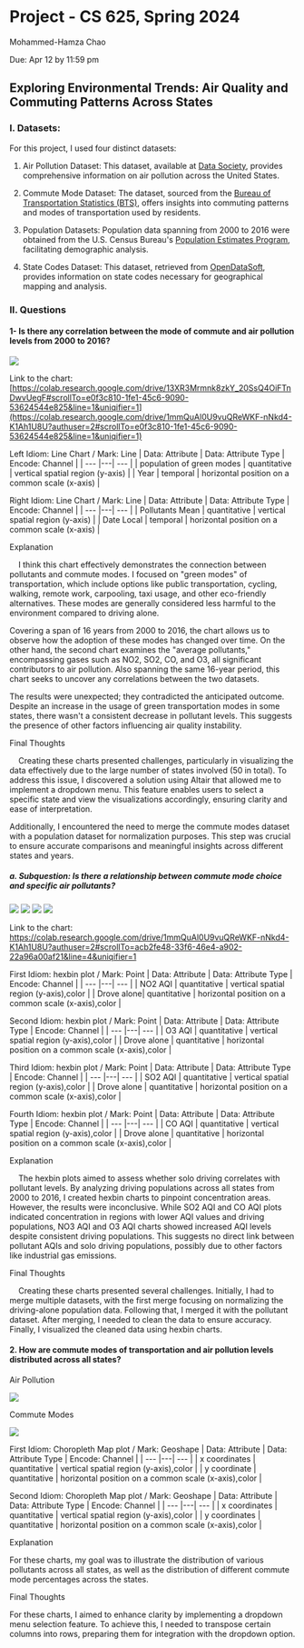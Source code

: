 # Project - CS 625, Spring 2024

   Mohammed-Hamza Chao
   
Due: Apr 12 by 11:59 pm

## Exploring Environmental Trends: Air Quality and Commuting Patterns Across States

### I. Datasets: 
For this project, I used four distinct datasets:

1. Air Pollution Dataset: This dataset, available at [Data Society](https://data.world/data-society/us-air-pollution-data), provides comprehensive information on air pollution across the United States.

2. Commute Mode Dataset: The dataset, sourced from the [Bureau of Transportation Statistics (BTS)](https://www.bts.gov/browse-statistical-products-and-data/state-transportation-statistics/commute-mode), offers insights into commuting patterns and modes of transportation used by residents.

3. Population Datasets: Population data spanning from 2000 to 2016 were obtained from the U.S. Census Bureau's [Population Estimates Program](https://www2.census.gov/programs-surveys/popest/datasets/), facilitating demographic analysis.

4. State Codes Dataset: This dataset, retrieved from [OpenDataSoft](https://public.opendatasoft.com/explore/dataset/georef-united-states-of-america-state/export/?flg=en-us&disjunctive.ste_code&disjunctive.ste_name&sort=year), provides information on state codes necessary for geographical mapping and analysis.

### II. Questions
 #### 1- Is there any correlation between the mode of commute and air pollution levels from 2000 to 2016?
![](https://i.ibb.co/cTT2XRm/12-04-2024-19-54-08-REC-ezgif-com-video-to-gif-converter.gif)

Link to the chart: [https://colab.research.google.com/drive/13XR3Mrmnk8zkY_20SsQ4OiFTnDwvUegF#scrollTo=e0f3c810-1fe1-45c6-9090-53624544e825&line=1&uniqifier=1](https://colab.research.google.com/drive/1mmQuAl0U9vuQReWKF-nNkd4-K1Ah1U8U?authuser=2#scrollTo=e0f3c810-1fe1-45c6-9090-53624544e825&line=1&uniqifier=1)

Left Idiom: Line Chart / Mark: Line
| Data: Attribute | Data: Attribute Type  | Encode: Channel | 
| --- |---| --- |
| population of green modes | quantitative | vertical spatial region (y-axis) |
| Year | temporal | horizontal position on a common scale (x-axis) |

Right Idiom: Line Chart / Mark: Line
| Data: Attribute | Data: Attribute Type  | Encode: Channel | 
| --- |---| --- |
| Pollutants Mean | quantitative | vertical spatial region (y-axis) |
| Date Local | temporal | horizontal position on a common scale (x-axis) |

Explanation

&nbsp;&nbsp;&nbsp;&nbsp;I think this chart effectively demonstrates the connection between pollutants and commute modes. I focused on "green modes" of transportation, which include options like public transportation, cycling, walking, remote work, carpooling, taxi usage, and other eco-friendly alternatives. These modes are generally considered less harmful to the environment compared to driving alone.

Covering a span of 16 years from 2000 to 2016, the chart allows us to observe how the adoption of these modes has changed over time. On the other hand, the second chart examines the "average pollutants," encompassing gases such as NO2, SO2, CO, and O3, all significant contributors to air pollution. Also spanning the same 16-year period, this chart seeks to uncover any correlations between the two datasets.

The results were unexpected; they contradicted the anticipated outcome. Despite an increase in the usage of green transportation modes in some states, there wasn't a consistent decrease in pollutant levels. This suggests the presence of other factors influencing air quality instability.

Final Thoughts

&nbsp;&nbsp;&nbsp;&nbsp;Creating these charts presented challenges, particularly in visualizing the data effectively due to the large number of states involved (50 in total). To address this issue, I discovered a solution using Altair that allowed me to implement a dropdown menu. This feature enables users to select a specific state and view the visualizations accordingly, ensuring clarity and ease of interpretation.

Additionally, I encountered the need to merge the commute modes dataset with a population dataset for normalization purposes. This step was crucial to ensure accurate comparisons and meaningful insights across different states and years.

##### a. Subquestion: Is there a relationship between commute mode choice and specific air pollutants?

![](https://i.ibb.co/SPrM4C6/charts3.png=20x20)
![](https://i.ibb.co/pQXH8jy/chart2.png=20x20)
![](https://i.ibb.co/BBCLQ83/charts1.png=20x20)
![](https://i.ibb.co/y0mBz6t/charts.png=20x20)

Link to the chart: https://colab.research.google.com/drive/1mmQuAl0U9vuQReWKF-nNkd4-K1Ah1U8U?authuser=2#scrollTo=acb2fe48-33f6-46e4-a902-22a96a00af21&line=4&uniqifier=1

First Idiom: hexbin plot  / Mark: Point
| Data: Attribute | Data: Attribute Type  | Encode: Channel | 
| --- |---| --- |
| NO2 AQI | quantitative | vertical spatial region (y-axis),color |
| Drove alone| quantitative | horizontal position on a common scale (x-axis),color |

Second Idiom: hexbin plot  / Mark: Point
| Data: Attribute | Data: Attribute Type  | Encode: Channel | 
| --- |---| --- |
| O3 AQI | quantitative | vertical spatial region (y-axis),color |
| Drove alone | quantitative | horizontal position on a common scale (x-axis),color |

Third Idiom: hexbin plot  / Mark: Point
| Data: Attribute | Data: Attribute Type  | Encode: Channel | 
| --- |---| --- |
| SO2 AQI | quantitative | vertical spatial region (y-axis),color |
| Drove alone | quantitative | horizontal position on a common scale (x-axis),color |

Fourth Idiom: hexbin plot  / Mark: Point
| Data: Attribute | Data: Attribute Type  | Encode: Channel | 
| --- |---| --- |
| CO AQI | quantitative | vertical spatial region (y-axis),color |
| Drove alone | quantitative | horizontal position on a common scale (x-axis),color |

Explanation

&nbsp;&nbsp;&nbsp;&nbsp;The hexbin plots aimed to assess whether solo driving correlates with pollutant levels. By analyzing driving populations across all states from 2000 to 2016, I created hexbin charts to pinpoint concentration areas. However, the results were inconclusive. While SO2 AQI and CO AQI plots indicated concentration in regions with lower AQI values and driving populations, NO3 AQI and O3 AQI charts showed increased AQI levels despite consistent driving populations. This suggests no direct link between pollutant AQIs and solo driving populations, possibly due to other factors like industrial gas emissions.

Final Thoughts

&nbsp;&nbsp;&nbsp;&nbsp;Creating these charts presented several challenges. Initially, I had to merge multiple datasets, with the first merge focusing on normalizing the driving-alone population data. Following that, I merged it with the pollutant dataset. After merging, I needed to clean the data to ensure accuracy. Finally, I visualized the cleaned data using hexbin charts.

####  2. How are commute modes of transportation and air pollution levels distributed across all states?

Air Pollution

![](https://i.ibb.co/hMb2tvB/air-ezgif-com-video-to-gif-converter.gif)

Commute Modes

![](https://i.ibb.co/fYF83Nd/commute-ezgif-com-video-to-gif-converter-1.gif)

First Idiom: Choropleth Map plot  / Mark: Geoshape
| Data: Attribute | Data: Attribute Type  | Encode: Channel | 
| --- |---| --- |
| x coordinates | quantitative | vertical spatial region (y-axis),color |
| y coordinate | quantitative | horizontal position on a common scale (x-axis),color |

Second Idiom: Choropleth Map plot  / Mark: Geoshape
| Data: Attribute | Data: Attribute Type  | Encode: Channel | 
| --- |---| --- |
| x coordinates | quantitative | vertical spatial region (y-axis),color |
| y coordinates | quantitative | horizontal position on a common scale (x-axis),color |

Explanation

For these charts, my goal was to illustrate the distribution of various pollutants across all states, as well as the distribution of different commute mode percentages across the states.

Final Thoughts

For these charts, I aimed to enhance clarity by implementing a dropdown menu selection feature. To achieve this, I needed to transpose certain columns into rows, preparing them for integration with the dropdown option.
